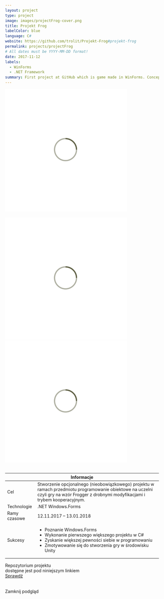 ```yaml
---
layout: project
type: project
image: images/projectFrog-cover.png
title: Projekt Frog
labelColor: blue
language: C#
website: https://github.com/trolit/Projekt-Frog#projekt-frog
permalink: projects/projectFrog
# All dates must be YYYY-MM-DD format!
date: 2017-11-12
labels:
  - WinForms
  - .NET Framework
summary: First project at GitHub which is game made in WinForms. Concept based on popular classic - Arcade Frogger.
---
```


<div class="ui centered grid">
  <div class="fourteen wide column clickable" onclick="showModalWithImage(this)">
    <img class="ui image img-center" src="../images/oval.svg" data-echo="../images/projectFrog-page-1.png">
  </div>
</div>

<br>

<div class="ui grid">
  <div class="eight wide column clickable" onclick="showModalWithImage(this)">
    <img class="ui image img-center" src="../images/oval.svg" data-echo="../images/projectFrog-page-2.png">
  </div>
  <div class="eight wide column clickable" onclick="showModalWithImage(this)">
    <img class="ui image img-center" src="../images/oval.svg" data-echo="../images/projectFrog-page-3.png">
  </div>
</div>

<br>

 <table class="ui celled striped tablet stackable table">
  <thead>
    <tr><th colspan="3">
      Informacje
    </th>
  </tr></thead>
  <tbody>
    <tr>
      <td>
        <i class="info circle icon"></i> Cel
      </td>
      <td class="justify-text font-balooChettan2">Stworzenie opcjonalnego (nieobowiązkowego) projektu w ramach przedmiotu programowanie obiektowe na uczelni czyli gry na wzór Frogger z drobnymi modyfikacjami i trybem kooperacyjnym.</td>
    </tr>
    <tr>
      <td class="collapsing">
        <i class="lab icon"></i> Technologie
      </td>
      <td class="font-balooChettan2">.NET Windows.Forms</td>
    </tr>
    <tr>
      <td>
        <i class="clock icon"></i> Ramy czasowe
      </td>
      <td class="font-balooChettan2">12.11.2017 – 13.01.2018</td>
    </tr>
    <tr>
      <td>
        <i class="star icon"></i> Sukcesy
      </td>
      <td class="font-balooChettan2">
        <ul>
          <li>Poznanie Windows.Forms</li>
          <li>Wykonanie pierwszego większego projektu w C#</li>
          <li>Zyskanie większej pewności siebie w programowaniu</li>
          <li>Zmotywowanie się do stworzenia gry w środowisku Unity</li>
        </ul>
      </td>
    </tr>
  </tbody>
</table>

<div class="ui placeholder segment">
  <div class="ui icon header font-balooChettan2">
    <i class="github icon"></i>
    Repozytorium projektu <br> dostępne jest pod niniejszym linkiem
  </div>
  <a href="https://github.com/trolit/Projekt-Frog" target="_blank" style="margin-top: 2%;">
    <div class="ui animated csharp button" onclick="this.blur();" tabindex="0">
      <div class="visible content font-balooChettan2">Sprawdź</div>
      <div class="hidden content">
        <i class="right arrow icon"></i>
      </div>
    </div>
  </a>
</div>

<!-- Image Modal -->
<div class="tiny modal">
  <div class="image content">
    <div class="ui huge image">
      <img id="imgPlaceholder" src="">
    </div>
  </div>
  <br/>
  <div class="actions">
    <div class="ui csharp left labeled icon button">
      Zamknij podgląd
      <i class="file image icon"></i>
    </div>
  </div>
</div>
